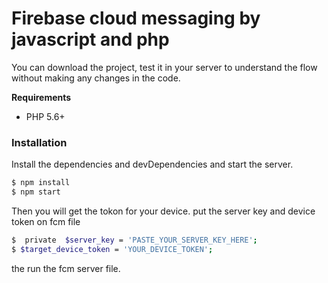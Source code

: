 # Firebase cloud messaging by javascript and php

You can download the project, test it in your server to understand the flow without making any changes in the code.


__Requirements__
* PHP 5.6+


### Installation

Install the dependencies and devDependencies and start the server.

```sh
$ npm install
$ npm start
```

Then you will get the tokon for your device.
put the server key and device token on fcm file

```sh
$  private  $server_key = 'PASTE_YOUR_SERVER_KEY_HERE';
$ $target_device_token = 'YOUR_DEVICE_TOKEN';
```
the run the fcm server file.
